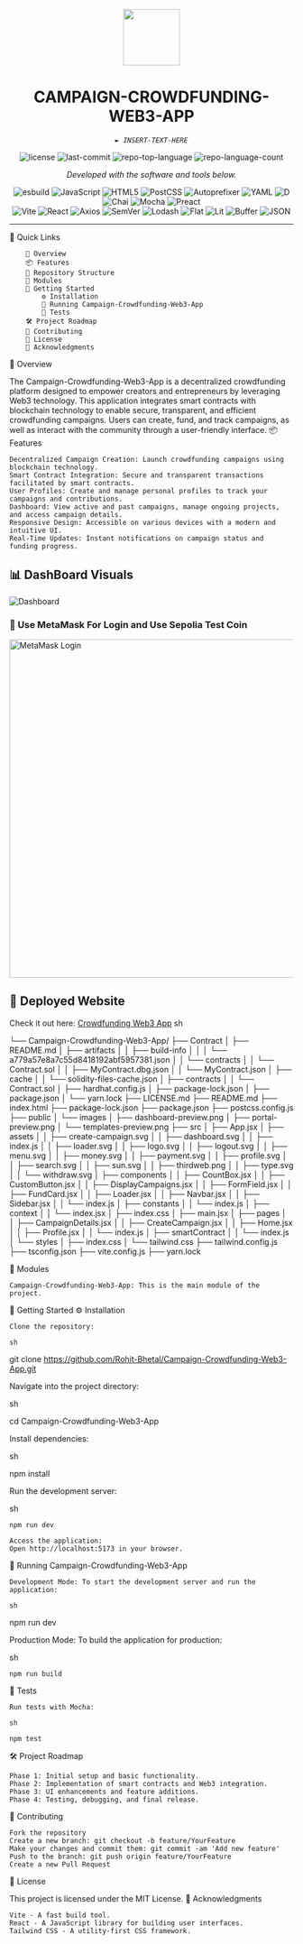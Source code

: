 <p align="center">
  <img src="https://img.icons8.com/external-tal-revivo-duo-tal-revivo/100/external-markdown-a-lightweight-markup-language-with-plain-text-formatting-syntax-logo-duo-tal-revivo.png" width="100" />
</p>
<p align="center">
    <h1 align="center">CAMPAIGN-CROWDFUNDING-WEB3-APP</h1>
</p>
<p align="center">
    <em><code>► INSERT-TEXT-HERE</code></em>
</p>
<p align="center">
	<img src="https://img.shields.io/github/license/Rohit-Bhetal/Campaign-Crowdfunding-Web3-App?style=flat&color=0080ff" alt="license">
	<img src="https://img.shields.io/github/last-commit/Rohit-Bhetal/Campaign-Crowdfunding-Web3-App?style=flat&logo=git&logoColor=white&color=0080ff" alt="last-commit">
	<img src="https://img.shields.io/github/languages/top/Rohit-Bhetal/Campaign-Crowdfunding-Web3-App?style=flat&color=0080ff" alt="repo-top-language">
	<img src="https://img.shields.io/github/languages/count/Rohit-Bhetal/Campaign-Crowdfunding-Web3-App?style=flat&color=0080ff" alt="repo-language-count">
<p>
<p align="center">
		<em>Developed with the software and tools below.</em>
</p>
<p align="center">
	<img src="https://img.shields.io/badge/esbuild-FFCF00.svg?style=flat&logo=esbuild&logoColor=black" alt="esbuild">
	<img src="https://img.shields.io/badge/JavaScript-F7DF1E.svg?style=flat&logo=JavaScript&logoColor=black" alt="JavaScript">
	<img src="https://img.shields.io/badge/HTML5-E34F26.svg?style=flat&logo=HTML5&logoColor=white" alt="HTML5">
	<img src="https://img.shields.io/badge/PostCSS-DD3A0A.svg?style=flat&logo=PostCSS&logoColor=white" alt="PostCSS">
	<img src="https://img.shields.io/badge/Autoprefixer-DD3735.svg?style=flat&logo=Autoprefixer&logoColor=white" alt="Autoprefixer">
	<img src="https://img.shields.io/badge/YAML-CB171E.svg?style=flat&logo=YAML&logoColor=white" alt="YAML">
	<img src="https://img.shields.io/badge/D-B03931.svg?style=flat&logo=D&logoColor=white" alt="D">
	<img src="https://img.shields.io/badge/Chai-A30701.svg?style=flat&logo=Chai&logoColor=white" alt="Chai">
	<img src="https://img.shields.io/badge/Mocha-8D6748.svg?style=flat&logo=Mocha&logoColor=white" alt="Mocha">
	<img src="https://img.shields.io/badge/Preact-673AB8.svg?style=flat&logo=Preact&logoColor=white" alt="Preact">
	<br>
	<img src="https://img.shields.io/badge/Vite-646CFF.svg?style=flat&logo=Vite&logoColor=white" alt="Vite">
	<img src="https://img.shields.io/badge/React-61DAFB.svg?style=flat&logo=React&logoColor=black" alt="React">
	<img src="https://img.shields.io/badge/Axios-5A29E4.svg?style=flat&logo=Axios&logoColor=white" alt="Axios">
	<img src="https://img.shields.io/badge/SemVer-3F4551.svg?style=flat&logo=SemVer&logoColor=white" alt="SemVer">
	<img src="https://img.shields.io/badge/Lodash-3492FF.svg?style=flat&logo=Lodash&logoColor=white" alt="Lodash">
	<img src="https://img.shields.io/badge/Flat-3481FE.svg?style=flat&logo=Flat&logoColor=white" alt="Flat">
	<img src="https://img.shields.io/badge/Lit-324FFF.svg?style=flat&logo=Lit&logoColor=white" alt="Lit">
	<img src="https://img.shields.io/badge/Buffer-231F20.svg?style=flat&logo=Buffer&logoColor=white" alt="Buffer">
	<img src="https://img.shields.io/badge/JSON-000000.svg?style=flat&logo=JSON&logoColor=white" alt="JSON">
</p>
<hr>
🔗 Quick Links

        📍 Overview
        📦 Features
        📂 Repository Structure
        🧩 Modules
        🚀 Getting Started
            ⚙️ Installation
            🤖 Running Campaign-Crowdfunding-Web3-App
            🧪 Tests
        🛠 Project Roadmap
        🤝 Contributing
        📄 License
        👏 Acknowledgments

📍 Overview

The Campaign-Crowdfunding-Web3-App is a decentralized crowdfunding platform designed to empower creators and entrepreneurs by leveraging Web3 technology. This application integrates smart contracts with blockchain technology to enable secure, transparent, and efficient crowdfunding campaigns. Users can create, fund, and track campaigns, as well as interact with the community through a user-friendly interface.
📦 Features

    Decentralized Campaign Creation: Launch crowdfunding campaigns using blockchain technology.
    Smart Contract Integration: Secure and transparent transactions facilitated by smart contracts.
    User Profiles: Create and manage personal profiles to track your campaigns and contributions.
    Dashboard: View active and past campaigns, manage ongoing projects, and access campaign details.
    Responsive Design: Accessible on various devices with a modern and intuitive UI.
    Real-Time Updates: Instant notifications on campaign status and funding progress.

## 📊 DashBoard Visuals

![Dashboard](https://github.com/user-attachments/assets/7d47d55b-eae6-454f-8a5d-9c8179a7bf64)

### 🔐 Use MetaMask For Login and Use Sepolia Test Coin 
<img src="https://github.com/user-attachments/assets/ac66b865-03ec-41a6-b099-7942647f9101" alt="MetaMask Login" width="600" />

## 🚀 Deployed Website
Check it out here: [Crowdfunding Web3 App](https://crowdfundingweb3app.netlify.app/)
sh

└── Campaign-Crowdfunding-Web3-App/
    ├── Contract
    │   ├── README.md
    │   ├── artifacts
    │   │   ├── build-info
    │   │   │   └── a779a57e8a7c55d8418192abf5957381.json
    │   │   └── contracts
    │   │       └── Contract.sol
    │   │           ├── MyContract.dbg.json
    │   │           └── MyContract.json
    │   ├── cache
    │   │   └── solidity-files-cache.json
    │   ├── contracts
    │   │   └── Contract.sol
    │   ├── hardhat.config.js
    │   ├── package-lock.json
    │   ├── package.json
    │   └── yarn.lock
    ├── LICENSE.md
    ├── README.md
    ├── index.html
    ├── package-lock.json
    ├── package.json
    ├── postcss.config.js
    ├── public
    │   └── images
    │       ├── dashboard-preview.png
    │       ├── portal-preview.png
    │       └── templates-preview.png
    ├── src
    │   ├── App.jsx
    │   ├── assets
    │   │   ├── create-campaign.svg
    │   │   ├── dashboard.svg
    │   │   ├── index.js
    │   │   ├── loader.svg
    │   │   ├── logo.svg
    │   │   ├── logout.svg
    │   │   ├── menu.svg
    │   │   ├── money.svg
    │   │   ├── payment.svg
    │   │   ├── profile.svg
    │   │   ├── search.svg
    │   │   ├── sun.svg
    │   │   ├── thirdweb.png
    │   │   ├── type.svg
    │   │   └── withdraw.svg
    │   ├── components
    │   │   ├── CountBox.jsx
    │   │   ├── CustomButton.jsx
    │   │   ├── DisplayCampaigns.jsx
    │   │   ├── FormField.jsx
    │   │   ├── FundCard.jsx
    │   │   ├── Loader.jsx
    │   │   ├── Navbar.jsx
    │   │   ├── Sidebar.jsx
    │   │   └── index.js
    │   ├── constants
    │   │   └── index.js
    │   ├── context
    │   │   └── index.jsx
    │   ├── index.css
    │   ├── main.jsx
    │   ├── pages
    │   │   ├── CampaignDetails.jsx
    │   │   ├── CreateCampaign.jsx
    │   │   ├── Home.jsx
    │   │   ├── Profile.jsx
    │   │   └── index.js
    │   ├── smartContract
    │   │   └── index.js
    │   └── styles
    │       ├── index.css
    │       └── tailwind.css
    ├── tailwind.config.js
    ├── tsconfig.json
    ├── vite.config.js
    ├── yarn.lock

🧩 Modules

    Campaign-Crowdfunding-Web3-App: This is the main module of the project.

🚀 Getting Started
⚙️ Installation

    Clone the repository:

    sh

git clone https://github.com/Rohit-Bhetal/Campaign-Crowdfunding-Web3-App.git

Navigate into the project directory:

sh

cd Campaign-Crowdfunding-Web3-App

Install dependencies:

sh

npm install

Run the development server:

sh

    npm run dev

    Access the application:
    Open http://localhost:5173 in your browser.

🤖 Running Campaign-Crowdfunding-Web3-App

    Development Mode: To start the development server and run the application:

    sh

npm run dev

Production Mode: To build the application for production:

sh

    npm run build

🧪 Tests

    Run tests with Mocha:

    sh

    npm test

🛠 Project Roadmap

    Phase 1: Initial setup and basic functionality.
    Phase 2: Implementation of smart contracts and Web3 integration.
    Phase 3: UI enhancements and feature additions.
    Phase 4: Testing, debugging, and final release.

🤝 Contributing

    Fork the repository
    Create a new branch: git checkout -b feature/YourFeature
    Make your changes and commit them: git commit -am 'Add new feature'
    Push to the branch: git push origin feature/YourFeature
    Create a new Pull Request

📄 License

This project is licensed under the MIT License.
👏 Acknowledgments

    Vite - A fast build tool.
    React - A JavaScript library for building user interfaces.
    Tailwind CSS - A utility-first CSS framework.
